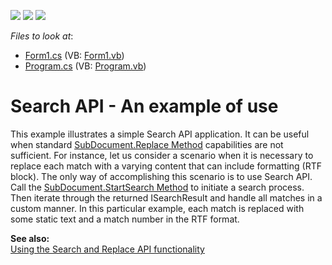 <!-- default badges list -->
![](https://img.shields.io/endpoint?url=https://codecentral.devexpress.com/api/v1/VersionRange/128611811/10.1.9%2B)
[![](https://img.shields.io/badge/Open_in_DevExpress_Support_Center-FF7200?style=flat-square&logo=DevExpress&logoColor=white)](https://supportcenter.devexpress.com/ticket/details/E3147)
[![](https://img.shields.io/badge/📖_How_to_use_DevExpress_Examples-e9f6fc?style=flat-square)](https://docs.devexpress.com/GeneralInformation/403183)
<!-- default badges end -->
<!-- default file list -->
*Files to look at*:

* [Form1.cs](./CS/Form1.cs) (VB: [Form1.vb](./VB/Form1.vb))
* [Program.cs](./CS/Program.cs) (VB: [Program.vb](./VB/Program.vb))
<!-- default file list end -->
# Search API - An example of use


<p>This example illustrates a simple Search API application. It can be useful when standard <a href="http://documentation.devexpress.com/#CoreLibraries/DevExpressXtraRichEditAPINativeSubDocument_Replacetopic"><u>SubDocument.Replace Method</u></a> capabilities are not sufficient. For instance, let us consider a scenario when it is necessary to replace each match with a varying content that can include formatting (RTF block). The only way of accomplishing this scenario is to use Search API. Call the <a href="http://documentation.devexpress.com/#CoreLibraries/DevExpressXtraRichEditAPINativeSubDocument_StartSearchtopic793"><u>SubDocument.StartSearch Method</u></a> to initiate a search process. Then iterate through the returned ISearchResult and handle all matches in a custom manner. In this particular example, each match is replaced with some static text and a match number in the RTF format.</p><p><strong>See also:</strong><br />
<a href="https://www.devexpress.com/Support/Center/p/E1677">Using the Search and Replace API functionality</a></p>

<br/>


